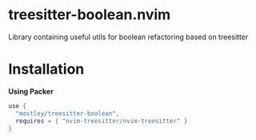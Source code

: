 # treesitter-boolean.nvim

Library containing useful utils for boolean refactoring based on treesitter

# Installation

**Using Packer**
```lua
use {
  "mostley/treesitter-boolean",
  requires = { "nvim-treesitter/nvim-treesitter" }
}
```
